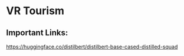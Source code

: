 # VR Tourism

## Important Links:
https://huggingface.co/distilbert/distilbert-base-cased-distilled-squad



